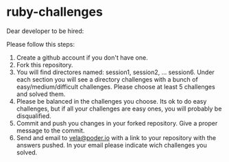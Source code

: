 # ruby-challenges

Dear developer to be hired:

Please follow this steps:

1. Create a github account if you don't have one.
2. Fork this repository.
3. You will find directores named: session1, session2, … session6.  Under each section you will see a directory challenges with a bunch of easy/medium/difficult challenges. Please choose at least 5 challenges and solved them.
4. Please be balanced in the challenges you choose.  Its ok to do easy challenges, but if all your challenges are easy ones, you will probably be disqualified.
5. Commit and push you changes in your forked repository.  Give a proper message to the commit.
6. Send and email to vela@poder.io with a link to your repository with the answers pushed.  In your email please indicate wich challenges you solved.  
